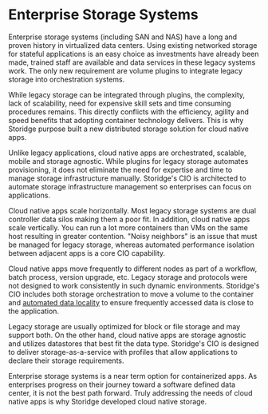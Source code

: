 # Enterprise Storage Systems

Enterprise storage systems (including SAN and NAS) have a long and proven history in virtualized data centers. Using existing networked storage for stateful applications is an easy choice as investments have already been made, trained staff are available and data services in these legacy systems work. The only new requirement are volume plugins to integrate legacy storage into orchestration systems. 

While legacy storage can be integrated through plugins, the complexity, lack of scalability, need for expensive skill sets and time consuming procedures remains. This directly conflicts with the efficiency, agility and speed benefits that adopting container technology delivers. This is why Storidge purpose built a new distributed storage solution for cloud native apps.

Unlike legacy applications, cloud native apps are orchestrated, scalable, mobile and storage agnostic. While plugins for legacy storage automates provisioning, it does not eliminate the need for expertise and time to manage storage infrastructure manually. Storidge's CIO is architected to automate storage infrastructure management so enterprises can focus on applications. 

Cloud native apps scale horizontally. Most legacy storage systems are dual controller data silos making them a poor fit. In addition, cloud native apps scale vertically. You can run a lot more containers than VMs on the same host resulting in greater contention. "Noisy neighbors" is an issue that must be managed for legacy storage, whereas automated performance isolation between adjacent apps is a core CIO capability. 
 
Cloud native apps move frequently to different nodes as part of a workflow, batch process, version upgrade, etc. Legacy storage and protocols were not designed to work consistently in such dynamic environments. Storidge's CIO includes both storage orchestration to move a volume to the container and [automated data locality](https://storidge.com/blog/effortless-data-locality-with-storidge/) to ensure frequently accessed data is close to the application. 

Legacy storage are usually optimized for block or file storage and may support both. On the other hand, cloud native apps are storage agnostic and utilizes datastores that best fit the data type. Storidge's CIO is designed to deliver storage-as-a-service with profiles that allow applications to declare their storage requirements. 

Enterprise storage systems is a near term option for containerized apps. As enterprises progress on their journey toward a software defined data center, it is not the best path forward. Truly addressing the needs of cloud native apps is why Storidge developed cloud native storage.


